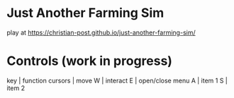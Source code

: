# Just Another Farming Sim

play at https://christian-post.github.io/just-another-farming-sim/


# Controls (work in progress)

key | function
cursors | move
W | interact
E | open/close menu
A | item 1
S | item 2
